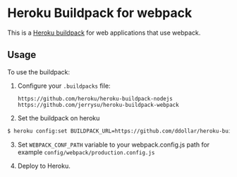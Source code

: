 # Heroku Buildpack for webpack

This is a [Heroku buildpack](http://devcenter.heroku.com/articles/buildpacks) for web applications that use webpack.

## Usage

To use the buildpack:

1. Configure your `.buildpacks` file:

   ```
   https://github.com/heroku/heroku-buildpack-nodejs
   https://github.com/jerrysu/heroku-buildpack-webpack
   ```

2. Set the buildpack on heroku

  ```bash
  $ heroku config:set BUILDPACK_URL=https://github.com/ddollar/heroku-buildpack-multi
  ```

3. Set ```WEBPACK_CONF_PATH``` variable to your webpack.config.js path for example `config/webpack/production.config.js`

4. Deploy to Heroku.

